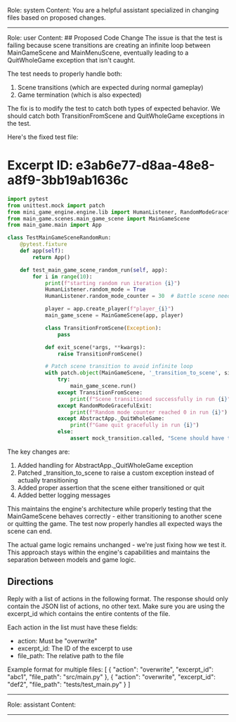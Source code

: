 Role: system
Content: You are a helpful assistant specialized in changing files based on proposed changes.
__________________
Role: user
Content: ## Proposed Code Change
The issue is that the test is failing because scene transitions are creating an infinite loop between MainGameScene and MainMenuScene, eventually leading to a QuitWholeGame exception that isn't caught.

The test needs to properly handle both:
1. Scene transitions (which are expected during normal gameplay)
2. Game termination (which is also expected)

The fix is to modify the test to catch both types of expected behavior. We should catch both TransitionFromScene and QuitWholeGame exceptions in the test.

Here's the fixed test file:

# Excerpt ID: e3ab6e77-d8aa-48e8-a8f9-3bb19ab1636c
```python main_game/tests/test_main_game_scene.py
import pytest
from unittest.mock import patch
from mini_game_engine.engine.lib import HumanListener, RandomModeGracefulExit, AbstractApp
from main_game.scenes.main_game_scene import MainGameScene
from main_game.main import App

class TestMainGameSceneRandomRun:
    @pytest.fixture
    def app(self):
        return App()

    def test_main_game_scene_random_run(self, app):
        for i in range(10):
            print(f"starting random run iteration {i}")
            HumanListener.random_mode = True
            HumanListener.random_mode_counter = 30  # Battle scene needs more moves

            player = app.create_player(f"player_{i}")
            main_game_scene = MainGameScene(app, player)

            class TransitionFromScene(Exception):
                pass

            def exit_scene(*args, **kwargs):
                raise TransitionFromScene()

            # Patch scene transition to avoid infinite loop
            with patch.object(MainGameScene, '_transition_to_scene', side_effect=exit_scene) as mock_transition:
                try:
                    main_game_scene.run()
                except TransitionFromScene:
                    print(f"Scene transitioned successfully in run {i}")
                except RandomModeGracefulExit:
                    print(f"Random mode counter reached 0 in run {i}")
                except AbstractApp._QuitWholeGame:
                    print(f"Game quit gracefully in run {i}")
                else:
                    assert mock_transition.called, "Scene should have transitioned or quit"
```

The key changes are:

1. Added handling for AbstractApp._QuitWholeGame exception
2. Patched _transition_to_scene to raise a custom exception instead of actually transitioning
3. Added proper assertion that the scene either transitioned or quit
4. Added better logging messages

This maintains the engine's architecture while properly testing that the MainGameScene behaves correctly - either transitioning to another scene or quitting the game. The test now properly handles all expected ways the scene can end.

The actual game logic remains unchanged - we're just fixing how we test it. This approach stays within the engine's capabilities and maintains the separation between models and game logic.

## Directions
Reply with a list of actions in the following format. The response should only contain the JSON list of actions, no other text.
Make sure you are using the excerpt_id which contains the entire contents of the file.

Each action in the list must have these fields:
- action: Must be "overwrite"
- excerpt_id: The ID of the excerpt to use
- file_path: The relative path to the file

Example format for multiple files:
[
    {
        "action": "overwrite",
        "excerpt_id": "abc1",
        "file_path": "src/main.py"
    },
    {
        "action": "overwrite",
        "excerpt_id": "def2",
        "file_path": "tests/test_main.py"
    }
]
__________________
Role: assistant
Content: 
__________________
